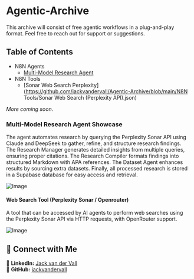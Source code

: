 ﻿# Agentic-Archive
This archive will consist of free agentic workflows in a plug-and-play format. Feel free to reach out for support or suggestions.


## Table of Contents
- N8N Agents
  - [Multi-Model Research Agent](https://github.com/jackvandervall/Agentic-Archive/blob/main/N8N%20Agents/Multi-Model%20Research%20Agent.json)
- N8N Tools
  - [Sonar Web Search Perplexity](https://github.com/jackvandervall/Agentic-Archive/blob/main/N8N Tools/Sonar Web Search (Perplexity API).json)

*More coming soon.*

### Multi-Model Research Agent Showcase
The agent automates research by querying the Perplexity Sonar API using Claude and DeepSeek to gather, refine, and structure research findings. The Research Manager generates detailed insights from multiple queries, ensuring proper citations. The Research Compiler formats findings into structured Markdown with APA references. The Dataset Agent enhances results by sourcing extra datasets. Finally, all processed research is stored in a Supabase database for easy access and retrieval.

![Image](https://github.com/user-attachments/assets/91fceb3b-1658-41a2-aeaf-96733063e370)

#### Web Search Tool (Perplexity Sonar / Openrouter)
A tool that can be accessed by AI agents to perform web searches using the Perplexity Sonar API via HTTP requests, with OpenRouter support.

![Image](https://github.com/user-attachments/assets/45407c14-c77c-46f1-9362-4a60ac77c7d9)


## 🔗 Connect with Me  
💼 **LinkedIn:** [Jack van der Vall](https://www.linkedin.com/in/jackvandervall)  
📂 **GitHub:** [jackvandervall](https://github.com/jackvandervall)  
